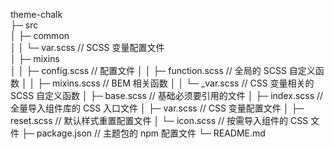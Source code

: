 theme-chalk  
├─ src  
│ ├─ common  
│ │ └─ var.scss // SCSS 变量配置文件  
│ ├─ mixins  
│ │ ├─ config.scss // 配置文件
│ │ ├─ function.scss // 全局的 SCSS 自定义函数
│ │ ├─ mixins.scss // BEM 相关函数
│ │ └─ \_var.scss // CSS 变量相关的 SCSS 自定义函数
│ ├─ base.scss // 基础必须要引用的文件
│ ├─ index.scss // 全量导入组件库的 CSS 入口文件
│ ├─ var.scss // CSS 变量配置文件
│ ├─ reset.scss // 默认样式重置配置文件
│ └─ icon.scss // 按需导入组件的 CSS 文件
├─ package.json // 主题包的 npm 配置文件
└─ README.md
